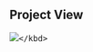 ## Project View

<kbd>![]([https://unsplash.com/photos/zLD9mG5PWdc](https://images.unsplash.com/photo-1698663813067-e0cbd17936b2?auto=format&fit=crop&q=80&w=1856&ixlib=rb-4.0.3&ixid=M3wxMjA3fDB8MHxwaG90by1wYWdlfHx8fGVufDB8fHx8fA%3D%3D)https://images.unsplash.com/photo-1698663813067-e0cbd17936b2?auto=format&fit=crop&q=80&w=1856&ixlib=rb-4.0.3&ixid=M3wxMjA3fDB8MHxwaG90by1wYWdlfHx8fGVufDB8fHx8fA%3D%3D)</kbd>
